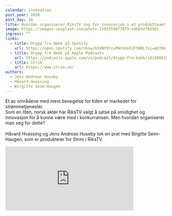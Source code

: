 ```yaml
---
calendar: innovation
post_year: 2020
post_day: 18
title: Hvordan organiserer RiksTV seg for innovasjon i et produktteam?
image: https://images.unsplash.com/photo-1593359677879-a4bb92f829d1
ingress: ""
links:
  - title: Drypp fra Bekk på Spotify
    url: https://open.spotify.com/show/6SVNY97zuPWcVdvE2FSNRL?si=qKYBkrpzS9SUp9UJU3XBXQ
  - title: Drypp fra Bekk på Apple Podcasts
    url: https://podcasts.apple.com/us/podcast/drypp-fra-bekk/id1488818165
  - title: Strim
    url: https://www.strim.no/
authors:
  - Jens Andreas Huseby
  - Håvard Hvassing
  - Birgitte Seim-Haugen
---
```

Et av områdene med mest bevegelse for tiden er markedet for strømmetjenester. \
Som en liten, norsk aktør har RiksTV valgt å satse på smidighet og innovasjon for å kunne være med i konkurransen. Men hvordan organiserer man seg for dette?\
\
Håvard Hvassing og Jens Andreas Huseby tok en prat med Birgitte Seim-Haugen, som er produkteier for Strim i RiksTV.

<iframe src="https://anchor.fm/drypp/embed/episodes/--enhhbb" height="200px" width="400px" frameborder="0" scrolling="no"></iframe>